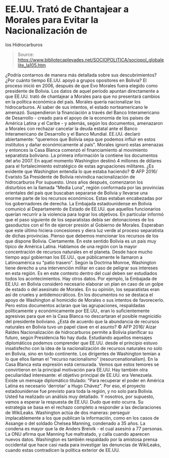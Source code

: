 # EE.UU. Trató de Chantajear a Morales para Evitar la Nacionalización de 
los Hidrocarburos

> Source: https://www.bibliotecapleyades.net/SOCIOPOLITICA/sociopol_globalelite_la105.htm

¿Podría contarnos de manera más detallada
sobre sus descubrimientos? ¿Por cuánto tiempo EE.UU. apoyó a
grupos opositores en Bolivia?
El proceso inició en 2006, después de que Evo Morales fuera
elegido como presidente de Bolivia.
Los datos de aquel período apuntan
directamente a que EE.UU. trató de chantajear a Morales para que
no presentará cambios en la política económica del país. Morales
quería nacionalizar los hidrocarburos.
Al saber de sus intentos, el estado
norteamericano le amenazó. Suspendieron la financiación a través
del Banco Interamericano de Desarrollo - creado para el apoyo de
la economía de los países de América Latina y el Caribe - y
además, según los documentos, amenazaron a Morales con rechazar
cancelar la deuda estatal ante el Banco Interamericano de
Desarrollo y el Banco Mundial.
EE.UU. declaró abiertamente:
"queremos que Bolivia sepa que
podemos influir en estos institutos y dañar económicamente
al país".
Morales ignoró estas amenazas y
entonces la Casa Blanca comenzó el financiamiento al movimiento
separatista boliviano.
La primera información la contiene
los documentos del año 2007.
En aquel momento Washington destinó
4 millones de dólares para el fortalecimiento estratégico de
estas agrupaciones militares.
¿Es evidente que Washington
entendía lo que estaba haciendo?
© AFP
2016/ Evaristo Sa
Presidente de Bolivia reivindica
nacionalización de hidrocarburos
Por supuesto.
Unos años después, comenzaron los
disturbios en la llamada "Media Luna", región conformada por las
provincias orientales del país que buscaban separarse de Bolivia
y llevarse una enorme parte de los recursos económicos.
Estas estaban encabezadas por los
gobernadores de derecha.
La Embajada estadounidense en
Bolivia comunicó al Departamento de Estado de EE.UU. que
aquellos funcionarios querían recurrir a la violencia para
lograr los objetivos. En particular informó que el paso
siguiente de los separatistas debía ser detonaciones de los
gasoductos con el fin de ejercer presión al Gobierno de Morales.
Esperaban que este último hiciera
concesiones y diera luz verde al proceso separatista de dichas
provincias.
Pienso que debemos mencionar los
recursos de los que dispone Bolivia.
Ciertamente.
En este sentido Bolivia es un país
muy típico de América Latina. Hablamos de una región con la
mayor concentración de recursos naturales en el planeta. Desde
hace mucho tiempo aquí gobiernan los EE.UU., que públicamente le
llamaron a Latinoamérica su "patio trasero".
Según la
Doctrina Monroe, Washington
tiene derecho a una intervención militar en caso de peligrar sus
intereses en esta región. Es en este contexto dentro del cual
deben ser estudiados todos los acontecimientos.
Hay otros datos. Por ejemplo, la
Embajada de EE.UU. en Bolivia consideró necesario elaborar un
plan en caso de un golpe de estado o del asesinato de Morales.
En su opinión, los separatistas eran
así de crueles y antidemocráticos. En los documentos no se
destaca el apoyo de Washington al homicidio de Morales o sus
intentos de favorecerlo.
Pero estos documentos aclaran que
las agrupaciones, respaldadas políticamente y económicamente por
EE.UU., eran lo suficientemente agresivas para que en la Casa
Blanca no descartaran el posible magnicidio del presidente
boliviano.
¿Está de acuerdo que la abundancia
de recursos naturales en Bolivia tuvo un papel clave en el
asunto?
© AFP 2016/ Aizar
Raldes
Nacionalización de hidrocarburos permite a
Bolivia planificar su futuro, según Presidencia
No hay duda.
Estudiando aquellos mensajes
diplomáticos podemos comprender que EE.UU. desde el principio
estuvo insatisfecho con la idea de la nacionalización de
recursos naturales no solo en Bolivia, sino en todo continente.
Los dirigentes de Washington temían
a lo que ellos llaman el "recurso nacionalismo" (resourcenationalism).
En la Casa Blanca esta expresión está censurada.
Vemos que estos temores se
convirtieron en la principal motivación para EE.UU. Hay también
otra peculiaridad interesante:
el objetivo principal de EE.UU.
era Venezuela.
Existe un mensaje diplomático
titulado:
"Para recuperar el poder en
América Latina es necesario 'derrotar'
a Hugo Chávez".
Por eso, el proyecto estadounidense
fue previsto para toda la región, y no solo para Bolivia.
Usted ha realizado un análisis muy
detallado. Y nosotros, por supuesto, vamos a esperar la
respuesta de EE.UU.
Dudo que esto ocurra. Su estrategia se basa en el rechazo
completo a responder a las declaraciones de WikiLeaks.
Washington actúa de dos maneras:
perseguir implacablemente a los
que publican la información, como en los casos de Assange
o del soldado Chelsea Manning, condenado a 35 años.
La condena es mayor que la de
Anders Breivik - el cual asesinó a 77 personas.
La ONU afirma que Manning fue
maltratado, y calla cuando aparecen nuevos datos.
Washington es también respaldado por
la amistosa prensa occidental que hace casi nada para investigar
las denuncias de WikiLeaks, cuando estas contradicen la política
exterior de EE.UU.
